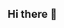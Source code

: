 ## Hi there 👋

<!--
**davidlucky7/davidlucky7** is a ✨ _special_ ✨ repository because its `README.md` (this file) appears on your GitHub profile.

Here are some ideas to get you started:

- 🔭 I’m currently working on Astro Dodge
- 🌱 I’m currently studying in 12th Grade
- 📫 How to reach me: davidlucky9611@gmail.com
- 😄 Pronouns: He/Him
-->

